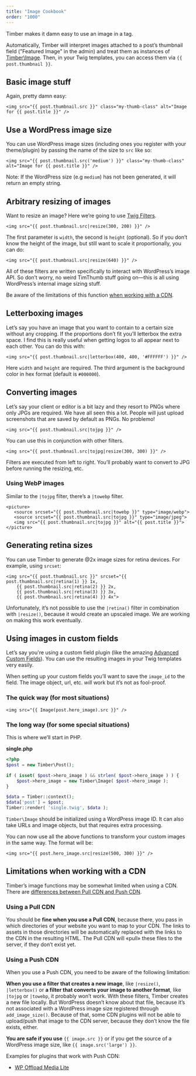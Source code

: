 ```yaml
---
title: "Image Cookbook"
order: "1000"
---
```


Timber makes it damn easy to use an image in a tag.

Automatically, Timber will interpret images attached to a post’s thumbnail field ("Featured Image" in the admin) and treat them as instances of [Timber\Image](https://timber.github.io/docs/v2/reference/timber-image/). Then, in your Twig templates, you can access them via `{{ post.thumbnail }}`.

## Basic image stuff

Again, pretty damn easy:

```twig
<img src="{{ post.thumbnail.src }}" class="my-thumb-class" alt="Image for {{ post.title }}" />
```

## Use a WordPress image size

You can use WordPress image sizes (including ones you register with your theme/plugin) by passing the name of the size to `src` like so:

```twig
<img src="{{ post.thumbnail.src('medium') }}" class="my-thumb-class" alt="Image for {{ post.title }}" />
```

Note: If the WordPress size (e.g `medium`) has not been generated, it will return an empty string.

## Arbitrary resizing of images

Want to resize an image? Here we’re going to use [Twig Filters](http://twig.sensiolabs.org/doc/filters/index.html).

```twig
<img src="{{ post.thumbnail.src|resize(300, 200) }}" />
```

The first parameter is `width`, the second is `height` (optional). So if you don’t know the height of the image, but still want to scale it proportionally, you can do:

```twig
<img src="{{ post.thumbnail.src|resize(640) }}" />
```

All of these filters are written specifically to interact with WordPress’s image API. So don’t worry, no weird TimThumb stuff going on—this is all using WordPress’s internal image sizing stuff.

Be aware of the limitations of this function [when working with a CDN](https://timber.github.io/docs/v2/guides/cookbook-images/#limitations-when-working-with-a-cdn).

## Letterboxing images

Let’s say you have an image that you want to contain to a certain size without any cropping. If the proportions don’t fit you’ll letterbox the extra space. I find this is really useful when getting logos to all appear next to each other. You can do this with:

```twig
<img src="{{ post.thumbnail.src|letterbox(400, 400, '#FFFFFF') }}" />
```

Here `width` and `height` are required. The third argument is the background color in hex format (default is `#000000`).

## Converting images

Let’s say your client or editor is a bit lazy and they resort to PNGs where only JPGs are required. We have all seen this a lot. People will just upload screenshots that are saved by default as PNGs. No problemo!

```twig
<img src="{{ post.thumbnail.src|tojpg }}" />
```

You can use this in conjunction with other filters.

```twig
<img src="{{ post.thumbnail.src|tojpg|resize(300, 300) }}" />
```

Filters are executed from left to right. You’ll probably want to convert to JPG before running the resizing, etc.

### Using WebP images

Similar to the `|tojpg` filter, there’s a `|towebp` filter.

```twig
<picture>
   <source srcset="{{ post.thumbnail.src|towebp }}" type="image/webp">
   <source srcset="{{ post.thumbnail.src|tojpg }}" type="image/jpeg">
   <img src="{{ post.thumbnail.src|tojpg }}" alt="{{ post.title }}">
</picture>
```

## Generating retina sizes

You can use Timber to generate @2x image sizes for retina devices. For example, using `srcset`:

```twig
<img src="{{ post.thumbnail.src }}" srcset="{{ post.thumbnail.src|retina(1) }} 1x,
    {{ post.thumbnail.src|retina(2) }} 2x,
    {{ post.thumbnail.src|retina(3) }} 3x,
    {{ post.thumbnail.src|retina(4) }} 4x">
```
Unfortunately, it’s not possible to use the `|retina()` filter in combination with `|resize()`, because it would create an upscaled image. We are working on making this work eventually.

## Using images in custom fields

Let’s say you're using a custom field plugin (like the amazing [Advanced Custom Fields](http://www.advancedcustomfields.com/)). You can use the resulting images in your Twig templates very easily.

When setting up your custom fields you’ll want to save the `image_id` to the field. The image object, url, etc. _will_ work but it’s not as fool-proof.

### The quick way (for most situations)

```twig
<img src="{{ Image(post.hero_image).src }}" />
```

### The long way (for some special situations)

This is where we’ll start in PHP.

**single.php**

```php
<?php
$post = new Timber\Post();

if ( isset( $post->hero_image ) && strlen( $post->hero_image ) ) {
    $post->hero_image = new Timber\Image( $post->hero_image );
}

$data = Timber::context();
$data['post'] = $post;
Timber::render( 'single.twig', $data );
```

`Timber\Image` should be initialized using a WordPress image ID. It can also take URLs and image objects, but that requires extra processing.

You can now use all the above functions to transform your custom images in the same way. The format will be:

```twig
<img src="{{ post.hero_image.src|resize(500, 300) }}" />
```

## Limitations when working with a CDN

Timber’s image functions may be somewhat limited when using a CDN.
There are [differences between Pull CDN and Push CDN](https://cdn.net/push-vs-pull-cdn/).

### Using a Pull CDN

You should be **fine when you use a Pull CDN**, because there, you pass in which directories of your website you want to map to your CDN. The links to assets in those directories will be automatically replaced with the links to the CDN in the resulting HTML. The Pull CDN will «pull» these files to the server, if they don’t exist yet.

### Using a Push CDN

When you use a Push CDN, you need to be aware of the following limitation:

**When you use a filter that creates a new image**, like `|resize()`, `|letterbox()` or **a filter that converts your image to another format**, like `|tojpg` or `|towebp`, it probably won’t work. With these filters, Timber creates a new file locally. But WordPress doesn’t know about that file, because it’s not associated with a WordPress image size registered through `add_image_size()`. Because of that, some CDN plugins will not be able to upload/push that image to the CDN server, because they don’t know the file exists, either.

**You are safe if you use** `{{ image.src }}` or if you get the source of a WordPress image size, like `{{ image.src('large') }}`.

Examples for plugins that work with Push CDN:

- [WP Offload Media Lite](https://wordpress.org/plugins/amazon-s3-and-cloudfront/)
